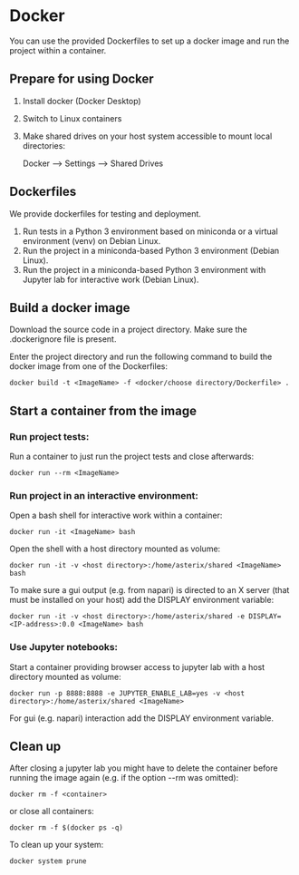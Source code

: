 Docker
======

You can use the provided Dockerfiles to set up a docker image and run the project within a container.


Prepare for using Docker
------------------------

1) Install docker (Docker Desktop)
2) Switch to Linux containers
3) Make shared drives on your host system accessible to mount local directories:

    Docker --> Settings --> Shared Drives


Dockerfiles
-----------

We provide dockerfiles for testing and deployment.

1) Run tests in a Python 3 environment based on miniconda or a virtual environment (venv) on Debian Linux.
2) Run the project in a miniconda-based Python 3 environment (Debian Linux).
3) Run the project in a miniconda-based Python 3 environment with Jupyter lab for interactive work (Debian Linux).


Build a docker image
--------------------

Download the source code in a project directory.
Make sure the .dockerignore file is present.

Enter the project directory and run the following command to build the docker image from one of the Dockerfiles:

	docker build -t <ImageName> -f <docker/choose directory/Dockerfile> .
		
		
Start a container from the image
--------------------------------

### Run project tests:


Run a container to just run the project tests and close afterwards:

	docker run --rm <ImageName>

### Run project in an interactive environment:
	
Open a bash shell for interactive work within a container:

	docker run -it <ImageName> bash
	
Open the shell with a host directory mounted as volume:

	docker run -it -v <host directory>:/home/asterix/shared <ImageName> bash
	
To make sure a gui output (e.g. from napari) is directed to an X server (that must be installed on your host) 
add the DISPLAY environment variable:

	docker run -it -v <host directory>:/home/asterix/shared -e DISPLAY=<IP-address>:0.0 <ImageName> bash

### Use Jupyter notebooks:
	
Start a container providing browser access to jupyter lab with a host directory mounted as volume:
	
	docker run -p 8888:8888 -e JUPYTER_ENABLE_LAB=yes -v <host directory>:/home/asterix/shared <ImageName>

For gui (e.g. napari) interaction add the DISPLAY environment variable.


Clean up
--------

After closing a jupyter lab you might have to delete the container before running the image again 
(e.g. if the option --rm was omitted):

    docker rm -f <container>

or close all containers:

    docker rm -f $(docker ps -q)
    
To clean up your system:

    docker system prune
    